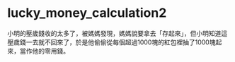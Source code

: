 # lucky_money_calculation2
小明的壓歲錢收的太多了，被媽媽發現，媽媽說要拿去「存起來」，但小明知道這壓歲錢一去就不回來了，於是他偷偷從每個超過1000塊的紅包裡抽了1000塊起來，當作他的零用錢。
